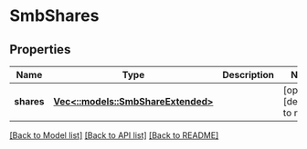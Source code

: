 # SmbShares

## Properties
Name | Type | Description | Notes
------------ | ------------- | ------------- | -------------
**shares** | [**Vec<::models::SmbShareExtended>**](SmbShareExtended.md) |  | [optional] [default to null]

[[Back to Model list]](../README.md#documentation-for-models) [[Back to API list]](../README.md#documentation-for-api-endpoints) [[Back to README]](../README.md)


